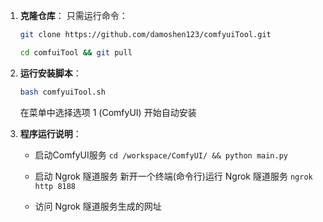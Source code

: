 

1. **克隆仓库**：
    只需运行命令：
    ```bash
    git clone https://github.com/damoshen123/comfyuiTool.git
    ```
    ```bash
    cd comfuiTool && git pull
    ```
    

2. **运行安装脚本**：
    ```bash
    bash comfyuiTool.sh
    ```
    在菜单中选择选项 1 (ComfyUI) 开始自动安装

3. **程序运行说明**： 

    - 启动ComfyUI服务
    `cd /workspace/ComfyUI/ && python main.py`

    - 启动 Ngrok 隧道服务
    新开一个终端(命令行)运行 Ngrok 隧道服务
     `ngrok http 8188` 

    - 访问 Ngrok 隧道服务生成的网址

